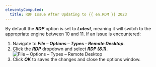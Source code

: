 ```yaml
---
eleventyComputed:
  title: RDP Issue After Updating to {{ en.RDM }} 2023
---
```


By default the ***RDP*** option is set to ***Latest***, meaning it will switch to the appropriate engine between 10 and 11. If an issue is encountered: 
1. Navigate to ***File – Options – Types – Remote Desktop***.
1. Click the ***RDP*** dropdown and select ***RDP (8.1)***.
![File – Options – Types – Remote Desktop](/img/en/kb/KB0005.png)
1. Click ***OK*** to saves the changes and close the options window.
